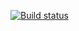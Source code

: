 [![Build status](https://ci.appveyor.com/api/projects/status/bu14b36f8kqug3c0?svg=true)](https://ci.appveyor.com/project/Finikys/web)
